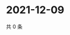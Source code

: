 # 2021-12-09

共 0 条

<!-- BEGIN WEIBO -->
<!-- 最后更新时间 Thu Dec 09 2021 16:00:38 GMT+0800 (China Standard Time) -->

<!-- END WEIBO -->
